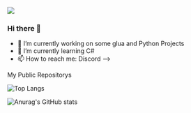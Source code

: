 ![](https://komarev.com/ghpvc/?username=Zaross)

### Hi there 👋

- 🔭 I’m currently working on some glua and Python Projects
- 🌱 I’m currently learning C#
- 📫 How to reach me: Discord
-->

My Public Repositorys 

![Top Langs](https://github-readme-stats.vercel.app/api/top-langs/?username=Zaross&theme=tokyonight)

![Anurag's GitHub stats](https://github-readme-stats.vercel.app/api?username=Zaross&show_icons=true&theme=radical)
